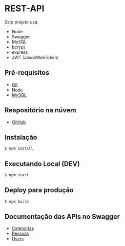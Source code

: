 # REST-API

Este projeto usa:

* Node
* Swagger
* MySQL
* bcrypt
* express
* JWT (JasonWebToken)

## Pré-requisitos

* [Git](https://git-scm.com/)
* [Node](http://nodejs.org/)
* [MySQL](https://www.mysql.com/)


## Respositório na núvem

* [GitHub](https://github.com/rickscombr/api-rest.git)

## Instalação

```sh
$ npm install
```

## Executando Local (DEV)

```sh
$ npm start
```

## Deploy para produção

```sh
$ npm build
```

## Documentação das APIs no Swagger

* [Categorias](https://localhost:5000/docs/categorias)
* [Pessoas](https://localhost:5000/docs/pessoas)
* [Users](https://localhost:5000/docs/users)